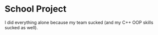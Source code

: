 # School Project
I did everything alone because my team sucked (and my C++ OOP skills sucked as well).
